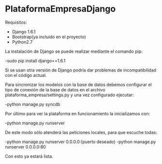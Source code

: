 # PlataformaEmpresaDjango

Requisitos:
  - Django 1.6.1
  - Bootstrap(ya incluido en el proyecto)
  - Python2.7

La instalación de Django se puede realizar mediante el comando pip:
  
  -sudo pip install django==1.6.1
  
Si se usan otra versión de Django podría dar problemas de incompatibilidad con el código actual. 

Para sincronizar los modelos con la base de datos debemos configurar el tipo de conexión de la base de datos en el archivo plataforma_empresa/settings.py y una vez configurado ejecutar:

 -python manage.py syncdb
 
Por último para ver la plataforma en funcionamiento la inicializamos con:
 
  -python manage.py runserver
  
  De este modo sólo atenderá las peticiones locales, para que escuche todas:
  
  -python manage.py runserver 0.0.0.0:(puerto deseado)
  -python manage.py runserver 0.0.0.0:80
  
Con esto ya estará lista.
  

